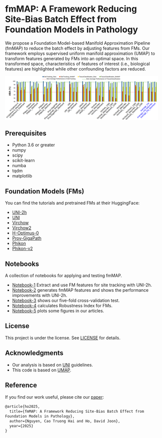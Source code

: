 # fmMAP: A Framework Reducing Site-Bias Batch Effect from Foundation Models in Pathology

We propose a Foundation Model-based Manifold Approximation Pipeline (fmMAP) to reduce the batch effect by adjusting features from FMs. Our framework employs supervised uniform manifold approximation (UMAP) to transform features generated by FMs into an optimal space. In this transformed space, characteristics of features of interest (i.e., biological features) are highlighted while other confounding factors are reduced.

<img src="./fig/bcss_accuracy_v3.png" alt="fmMAP Performance">

## Prerequisites
* Python 3.6 or greater
* numpy
* scipy
* scikit-learn
* numba
* tqdm
* matplotlib

## Foundation Models (FMs)
You can find the tutorials and pretrained FMs at their HuggingFace:
* [UNI-2h](https://huggingface.co/MahmoodLab/UNI2-h)
* [UNI](https://huggingface.co/MahmoodLab/UNI)
* [Virchow](https://huggingface.co/paige-ai/Virchow)
* [Virchow2](https://huggingface.co/paige-ai/Virchow2)
* [H-Optimus-0](https://huggingface.co/bioptimus/H-optimus-0)
* [Prov-GigaPath](https://huggingface.co/prov-gigapath/prov-gigapath)
* [Phikon](https://huggingface.co/owkin/phikon)
* [Phikon-v2](https://huggingface.co/owkin/phikon-v2)

## Notebooks
A collection of notebooks for applying and testing fmMAP.

* [Notebook-1](./notebooks/1%20-%20FM-feature_Extract_and_Site_Tracking_UNI2h.ipynb) Extract and use FM features for site tracking with UNI-2h.
* [Notebook-2](./notebooks/2%20-%20fmMAP-Feature_Generate_and_Compare_to_FM_UNI2h.ipynb) generates fmMAP features and shows the performance improvements with UNI-2h.
* [Notebook-3](./notebooks/3%20-%20Five-Fold_Cross_Validation_Performance_Test.ipynb) shows our five-fold cross-validation test.
* [Notebook-4](./notebooks/4%20-%20Robustness_Index_Calculating.ipynb) calculates Robustness Index for FMs.
* [Notebook-5](./notebooks/5%20-%20Figure_Builder.ipynb) plots some figures in our articles.

## License
This project is under the  license. See [LICENSE](LICENSE.md) for details.

## Acknowledgments
* Our analysis is based on [UNI](https://github.com/mahmoodlab/UNI) guidelines.
* This code is based on [UMAP](https://github.com/lmcinnes/umap).

## Reference
If you find our work useful, please cite our [paper](./README.md):
```
@article{ho2025,
  title={fmMAP: A Framework Reducing Site-Bias Batch Effect from Foundation Models in Pathology},
  author={Nguyen, Cao Truong Hai and Ho, David Joon},
  year={2025}
}
```
